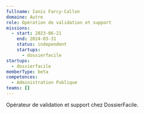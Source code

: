```yaml
---
fullname: Ianis Farcy-Callon
domaine: Autre
role: Opération de validation et support
missions:
  - start: 2023-06-21
    end: 2024-03-31
    status: independent
    startups:
      - dossierfacile
startups:
  - dossierfacile
memberType: beta
competences:
  - Administration Publique
teams: []
---
```

Opérateur de validation et support chez DossierFacile.
